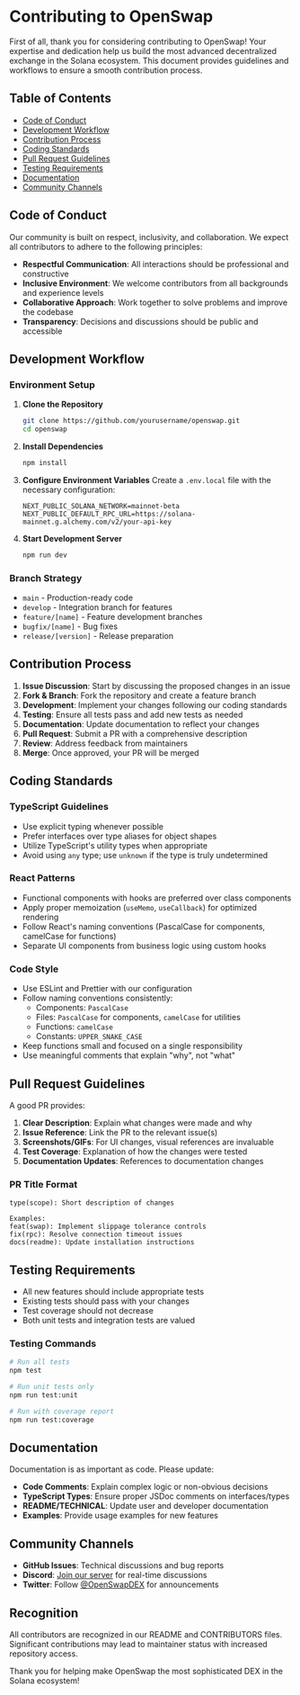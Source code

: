 # Contributing to OpenSwap

First of all, thank you for considering contributing to OpenSwap! Your expertise and dedication help us build the most advanced decentralized exchange in the Solana ecosystem. This document provides guidelines and workflows to ensure a smooth contribution process.

## Table of Contents

- [Code of Conduct](#code-of-conduct)
- [Development Workflow](#development-workflow)
- [Contribution Process](#contribution-process)
- [Coding Standards](#coding-standards)
- [Pull Request Guidelines](#pull-request-guidelines)
- [Testing Requirements](#testing-requirements)
- [Documentation](#documentation)
- [Community Channels](#community-channels)

## Code of Conduct

Our community is built on respect, inclusivity, and collaboration. We expect all contributors to adhere to the following principles:

- **Respectful Communication**: All interactions should be professional and constructive
- **Inclusive Environment**: We welcome contributors from all backgrounds and experience levels
- **Collaborative Approach**: Work together to solve problems and improve the codebase
- **Transparency**: Decisions and discussions should be public and accessible

## Development Workflow

### Environment Setup

1. **Clone the Repository**
   ```bash
   git clone https://github.com/yourusername/openswap.git
   cd openswap
   ```

2. **Install Dependencies**
   ```bash
   npm install
   ```

3. **Configure Environment Variables**
   Create a `.env.local` file with the necessary configuration:
   ```
   NEXT_PUBLIC_SOLANA_NETWORK=mainnet-beta
   NEXT_PUBLIC_DEFAULT_RPC_URL=https://solana-mainnet.g.alchemy.com/v2/your-api-key
   ```

4. **Start Development Server**
   ```bash
   npm run dev
   ```

### Branch Strategy

- `main` - Production-ready code
- `develop` - Integration branch for features
- `feature/[name]` - Feature development branches
- `bugfix/[name]` - Bug fixes
- `release/[version]` - Release preparation

## Contribution Process

1. **Issue Discussion**: Start by discussing the proposed changes in an issue
2. **Fork & Branch**: Fork the repository and create a feature branch
3. **Development**: Implement your changes following our coding standards
4. **Testing**: Ensure all tests pass and add new tests as needed
5. **Documentation**: Update documentation to reflect your changes
6. **Pull Request**: Submit a PR with a comprehensive description
7. **Review**: Address feedback from maintainers
8. **Merge**: Once approved, your PR will be merged

## Coding Standards

### TypeScript Guidelines

- Use explicit typing whenever possible
- Prefer interfaces over type aliases for object shapes
- Utilize TypeScript's utility types when appropriate
- Avoid using `any` type; use `unknown` if the type is truly undetermined

### React Patterns

- Functional components with hooks are preferred over class components
- Apply proper memoization (`useMemo`, `useCallback`) for optimized rendering
- Follow React's naming conventions (PascalCase for components, camelCase for functions)
- Separate UI components from business logic using custom hooks

### Code Style

- Use ESLint and Prettier with our configuration
- Follow naming conventions consistently:
  - Components: `PascalCase`
  - Files: `PascalCase` for components, `camelCase` for utilities
  - Functions: `camelCase`
  - Constants: `UPPER_SNAKE_CASE`
- Keep functions small and focused on a single responsibility
- Use meaningful comments that explain "why", not "what"

## Pull Request Guidelines

A good PR provides:

1. **Clear Description**: Explain what changes were made and why
2. **Issue Reference**: Link the PR to the relevant issue(s)
3. **Screenshots/GIFs**: For UI changes, visual references are invaluable
4. **Test Coverage**: Explanation of how the changes were tested
5. **Documentation Updates**: References to documentation changes

### PR Title Format

```
type(scope): Short description of changes

Examples:
feat(swap): Implement slippage tolerance controls
fix(rpc): Resolve connection timeout issues
docs(readme): Update installation instructions
```

## Testing Requirements

- All new features should include appropriate tests
- Existing tests should pass with your changes
- Test coverage should not decrease
- Both unit tests and integration tests are valued

### Testing Commands

```bash
# Run all tests
npm test

# Run unit tests only
npm run test:unit

# Run with coverage report
npm run test:coverage
```

## Documentation

Documentation is as important as code. Please update:

- **Code Comments**: Explain complex logic or non-obvious decisions
- **TypeScript Types**: Ensure proper JSDoc comments on interfaces/types
- **README/TECHNICAL**: Update user and developer documentation
- **Examples**: Provide usage examples for new features

## Community Channels

- **GitHub Issues**: Technical discussions and bug reports
- **Discord**: [Join our server](https://discord.gg/openswap) for real-time discussions
- **Twitter**: Follow [@OpenSwapDEX](https://twitter.com/OpenSwapDEX) for announcements

## Recognition

All contributors are recognized in our README and CONTRIBUTORS files. Significant contributions may lead to maintainer status with increased repository access.

Thank you for helping make OpenSwap the most sophisticated DEX in the Solana ecosystem! 